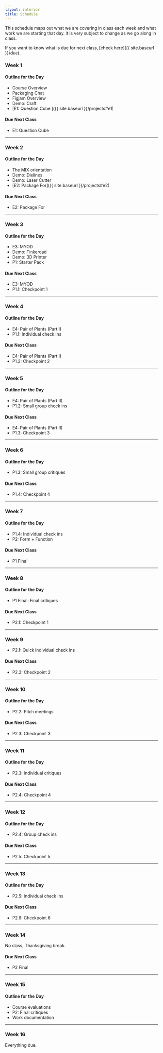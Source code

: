 ```yaml
---
layout: interior
title: Schedule
---
```


This schedule maps out what we are covering in class each week and what work we are starting that day. It is very subject to change as we go along in class.

If you want to know what is due for next class, [check here]({{ site.baseurl }}/due).

### Week 1
#### Outline for the Day
* Course Overview
* Packaging Chat
* Figjam Overview
* Demo: Craft
* [E1: Question Cube ]({{ site.baseurl }}/projects#e1)

#### Due Next Class
* E1: Question Cube

---
<!-- mix -->
### Week 2
#### Outline for the Day
* The MIX orientation
* Demo: Dielines
* Demo: Laser Cutter
* [E2: Package For]({{ site.baseurl }}/projects#e2)

#### Due Next Class
* E2: Package For

---

<!-- mix -->
### Week 3
#### Outline for the Day
* E3: MYOD
* Demo: Tinkercad
* Demo: 3D Printer
* P1: Starter Pack

#### Due Next Class
* E3: MYOD
* P1.1: Checkpoint 1

---

### Week 4
#### Outline for the Day
* E4: Pair of Plants (Part I)
* P1.1: Individual check ins

#### Due Next Class
* E4: Pair of Plants (Part I)
* P1.2: Checkpoint 2

---

### Week 5
#### Outline for the Day
* E4: Pair of Plants (Part II)
* P1.2: Small group check ins

#### Due Next Class
* E4: Pair of Plants (Part II)
* P1.3: Checkpoint 3

---
<!-- mix -->
### Week 6
#### Outline for the Day
* P1.3: Small group critiques

#### Due Next Class
* P1.4: Checkpoint 4

---
<!-- mix -->
### Week 7
#### Outline for the Day
* P1.4: Individual check ins
* P2: Form + Function

#### Due Next Class
* P1 Final

---

### Week 8
#### Outline for the Day
* P1 Final: Final critiques

#### Due Next Class
* P2.1: Checkpoint 1

---

### Week 9
* P2.1: Quick individual check ins

#### Due Next Class
* P2.2: Checkpoint 2

---
<!-- mix -->
### Week 10
#### Outline for the Day
* P2.2: Pitch meetings

#### Due Next Class
* P2.3: Checkpoint 3

---
<!-- mix  -->
### Week 11
#### Outline for the Day
* P2.3: Individual critiques

#### Due Next Class
* P2.4: Checkpoint 4

---
<!-- mix -->
### Week 12
#### Outline for the Day
* P2.4: Group check ins

#### Due Next Class
* P2.5: Checkpoint 5

---
<!-- mix -->
### Week 13
#### Outline for the Day
* P2.5: Individual check ins

#### Due Next Class
* P2.6: Checkpoint 6


---

### Week 14
No class, Thanksgiving break.

#### Due Next Class
* P2 Final

---

### Week 15
#### Outline for the Day
* Course evaluations
* P2: Final critiques
* Work documentation

---

### Week 16
Everything due.